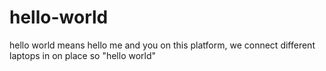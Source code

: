 # hello-world
hello world means hello me and you on this platform, we connect different laptops in on place so "hello world"
